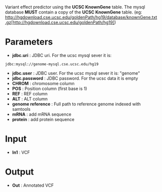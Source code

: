Variant effect predictor  using the  **UCSC KnownGene**  table.
The mysql database  **MUST**  contain a copy of the  **UCSC KnownGene**  table. (eg: http://hgdownload.cse.ucsc.edu/goldenPath/hg19/database/knownGene.txt.gz[http://hgdownload.cse.ucsc.edu/goldenPath/hg19])
# Parameters #


  * **jdbc.uri** : JDBC uri. For the ucsc mysql sever it is:
```
jdbc:mysql://genome-mysql.cse.ucsc.edu/hg19
```

  * **jdbc.user** : JDBC user. For the ucsc mysql sever it is: "genome"
  * **jdbc.password** : JDBC password. For the ucsc data it is empty
  * **CHROM** : chromosome column
  * **POS** : Position column (first base is 1)
  * **REF** : REF column
  * **ALT** : ALT column
  * **genome reference** : Full path to reference genome indexed with samtools
  * **mRNA** : add mRNA sequence
  * **protein** : add protein sequence

# Input #


  * **In1** : VCF


# Output #


  * **Out** : Annotated VCF